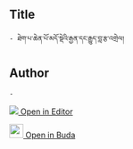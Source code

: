 ## Title
	- ཐེག་པ་ཆེན་པོ་མདོ་སྡེའི་རྒྱན་དང་རྒྱུད་བླ་རྩ་འགྲེལ།

## Author
	- 



[<img src="https://img.icons8.com/color/25/000000/edit-property.png"> Open in Editor](http://editor.openpecha.org/P010738)

[<img width="25" src="https://library.bdrc.io/icons/BUDA-small.svg"> Open in Buda](https://library.bdrc.io/show/bdr:IE0OPP010738)
